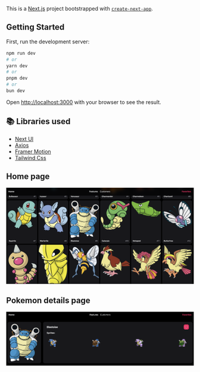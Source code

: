 This is a [Next.js](https://nextjs.org/) project bootstrapped with [`create-next-app`](https://github.com/vercel/next.js/tree/canary/packages/create-next-app).

## Getting Started

First, run the development server:

```bash
npm run dev
# or
yarn dev
# or
pnpm dev
# or
bun dev
```

Open [http://localhost:3000](http://localhost:3000) with your browser to see the result.

## 📚 Libraries used

- <a href="https://nextui.org/" target="_blank">Next UI</a>
- <a href="https://axios-http.com/es/docs/intro" target="_blank">Axios</a>
- <a href="https://www.framer.com/motion/" target="_blank">Framer Motion</a>
- <a href="https://tailwindcss.com/" target="_blank">Tailwind Css</a>

## Home page

<img src="assets/poke-home.png" alt="ss-1"   style="margin-right: 10px">

## Pokemon details page

<img src="assets/poke-details.png" alt="ss-1"   style="margin-right: 10px">
